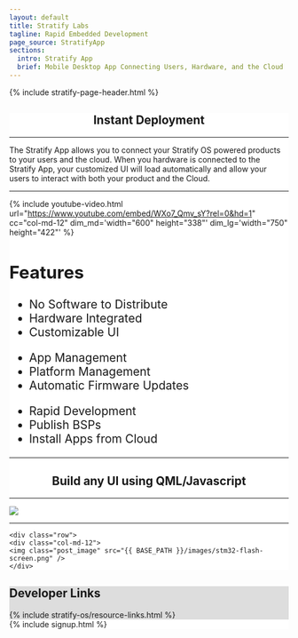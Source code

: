 ```yaml
---
layout: default
title: Stratify Labs
tagline: Rapid Embedded Development
page_source: StratifyApp
sections:
  intro: Stratify App
  brief: Mobile Desktop App Connecting Users, Hardware, and the Cloud
---
```


<script>
$(function () {
  $('[data-toggle="tooltip"]').tooltip()
})
</script>

{% include stratify-page-header.html %}


<div style="background: #fff;">
	<div class="container">

  <center>
  <h2>Instant <b>Deployment</b></h2>
  </center>

  <hr />
  <p>The Stratify App allows you to connect your Stratify OS powered products to your users and the cloud. When you hardware is connected to the Stratify App, your customized UI will load automatically and allow your users to interact with both your product and the Cloud.</p>

  <hr />

  <div class="row">

  {% include youtube-video.html
    url="https://www.youtube.com/embed/WXo7_Qmv_sY?rel=0&hd=1"
    cc="col-md-12"
    dim_md='width="600" height="338"'
    dim_lg='width="750" height="422"'
  %}

  </div>

  <div class="panel panel-default" style="font-size: 1.5em">
  <div class="panel-heading">
  <h2 class="panel-title">Features</h2>
  </div>
  <div class="panel-body">

  <div class="row">
    <div class="col-md-4">
    <ul class="fa-ul">
          <li><i class="fa-li fa fa-check-square"></i>No Software to Distribute</li>
          <li><i class="fa-li fa fa-check-square"></i>Hardware Integrated</li>
          <li><i class="fa-li fa fa-check-square"></i>Customizable UI</li>
        </ul>
    </div>
    <div class="col-md-4">
    <ul class="fa-ul">
        <li><i class="fa-li fa fa-check-square"></i>App Management</li>
        <li><i class="fa-li fa fa-check-square"></i>Platform Management</li>
        <li><i class="fa-li fa fa-check-square"></i>Automatic Firmware Updates</li>
      </ul>
    </div>
    <div class="col-md-4">
      <ul class="fa-ul">
        <li><i class="fa-li fa fa-check-square"></i>Rapid Development</li>
        <li><i class="fa-li fa fa-check-square"></i>Publish BSPs</li>
        <li><i class="fa-li fa fa-check-square"></i>Install Apps from Cloud</li>
      </ul>
    </div>
  </div>
  </div>
  </div>

  <hr />

  <center>
  <h2>Build any UI using QML/Javascript</h2>
  </center>

  <hr />


  <div class="row">
    <div class="col-md-12">
    <img class="post_image" src="{{ BASE_PATH }}/images/control-screen.png" />
    </div>
    </div>
    <hr />

    <div class="row">
    <div class="col-md-12">
    <img class="post_image" src="{{ BASE_PATH }}/images/stm32-flash-screen.png" />
    </div>

  </div>

<p> </p>


  </div>
</div>

<div style="background: #ddd; height: auto">
<div class="container">
  <h2><b>Developer</b> Links</h2>
  </div>
  {% include stratify-os/resource-links.html %}
</div>

<div style="background: #fff;">
	<div class="container">
		{% include signup.html %}
	</div>
</div>
